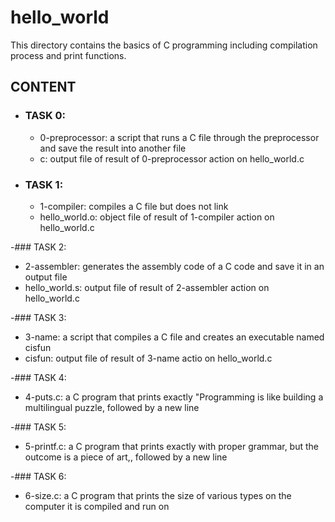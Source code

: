 # hello_world

This directory contains the basics of C programming including compilation process and print functions.

## CONTENT
- ### TASK 0:
   - 0-preprocessor: a script that runs a C file through the preprocessor and save the result into another file
   - c: output file of result of 0-preprocessor action on hello_world.c
   
- ### TASK 1:
   - 1-compiler: compiles a C file but does not link
   - hello_world.o: object file of result of 1-compiler action on hello_world.c
   
-### TASK 2:
   - 2-assembler: generates the assembly code of a C code and save it in an output file
   - hello_world.s: output file of result of 2-assembler action on hello_world.c
   
 -### TASK 3:
   - 3-name: a script that compiles a C file and creates an executable named cisfun
   - cisfun: output file of result of 3-name actio on hello_world.c

 -### TASK 4: 
   - 4-puts.c: a C program that prints exactly "Programming is like building a multilingual puzzle, followed by a new line
  
 -### TASK 5:
   - 5-printf.c: a C program that prints exactly with proper grammar, but the outcome is a piece of art,, followed by a new line
   
 -### TASK 6:
   - 6-size.c: a C program that prints the size of various types on the computer it is compiled and run on
   
